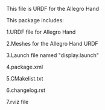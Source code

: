 This file is URDF for the Allegro Hand

This package includes:

1.URDF file for Allegro Hand

2.Meshes for the Allegro Hand URDF

3.Launch file named "display.launch"

4.package.xml

5.CMakelist.txt

6.changelog.rst

7.rviz file
